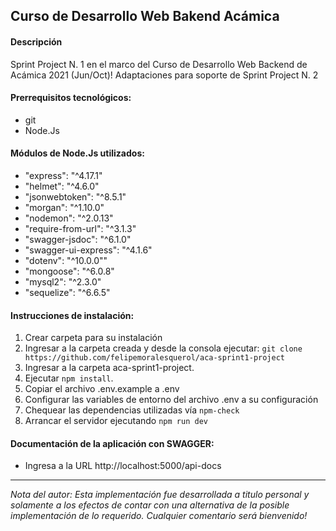 ## Curso de Desarrollo Web Bakend Acámica

#### Descripción

Sprint Project N. 1 en el marco del Curso de Desarrollo Web Backend de Acámica 2021 (Jun/Oct)!
Adaptaciones para soporte de Sprint Project N. 2

#### Prerrequisitos tecnológicos:

- git
- Node.Js

#### Módulos de Node.Js utilizados:

- "express": "^4.17.1"
- "helmet": "^4.6.0"
- "jsonwebtoken": "^8.5.1"
- "morgan": "^1.10.0"
- "nodemon": "^2.0.13"
- "require-from-url": "^3.1.3"
- "swagger-jsdoc": "^6.1.0"
- "swagger-ui-express": "^4.1.6"
- "dotenv": "^10.0.0""
- "mongoose": "^6.0.8"
- "mysql2": "^2.3.0"
- "sequelize": "^6.6.5"

#### Instrucciones de instalación:

1. Crear carpeta para su instalación
2. Ingresar a la carpeta creada y desde la consola ejecutar:
   `git clone https://github.com/felipemoralesquerol/aca-sprint1-project`
3. Ingresar a la carpeta aca-sprint1-project.
4. Ejecutar `npm install`.
5. Copiar el archivo .env.example a .env
6. Configurar las variables de entorno del archivo .env a su configuración
7. Chequear las dependencias utilizadas vía `npm-check`
8. Arrancar el servidor ejecutando `npm run dev`

#### Documentación de la aplicación con SWAGGER:

- Ingresa a la URL http://localhost:5000/api-docs

---

_Nota del autor:
Esta implementación fue desarrollada a titulo personal y solamente a los efectos de contar con una alternativa de la posible implementación de lo requerido. Cualquier comentario será bienvenido!_

